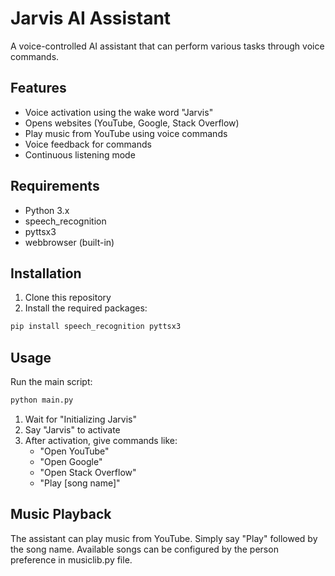 # Jarvis AI Assistant

A voice-controlled AI assistant that can perform various tasks through voice commands.

## Features

- Voice activation using the wake word "Jarvis"
- Opens websites (YouTube, Google, Stack Overflow)
- Play music from YouTube using voice commands
- Voice feedback for commands
- Continuous listening mode

## Requirements

- Python 3.x
- speech_recognition
- pyttsx3
- webbrowser (built-in)

## Installation

1. Clone this repository
2. Install the required packages:
```bash
pip install speech_recognition pyttsx3
```

## Usage

Run the main script:
```bash
python main.py
```

1. Wait for "Initializing Jarvis"
2. Say "Jarvis" to activate
3. After activation, give commands like:
   - "Open YouTube"
   - "Open Google"
   - "Open Stack Overflow"
   - "Play [song name]" 

## Music Playback
The assistant can play music from YouTube. Simply say "Play" followed by the song name. Available songs can be configured by the person preference in musiclib.py file.